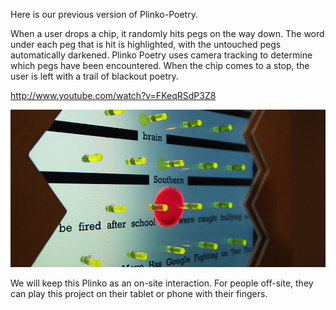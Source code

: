 Here is our previous version of Plinko-Poetry.

When a user drops a chip, it randomly hits pegs on the way down. The word under each peg that is hit is highlighted, with the untouched pegs automatically darkened. Plinko Poetry uses camera tracking to determine which pegs have been encountered. When the chip comes to a stop, the user is left with a trail of blackout poetry. 

http://www.youtube.com/watch?v=FKeqRSdP3Z8

![Previous Image](../project_images/Plinko-Poetry-Previous.jpg?raw=true "Previous Image")

We will keep this Plinko as an on-site interaction. For people off-site, they can play this project on their tablet or phone with their fingers. 



